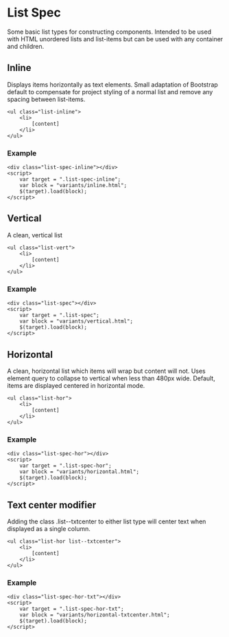 ﻿# List Spec

Some basic list types for constructing components. Intended to be used with HTML unordered lists and list-items but can be used with any container and children.

## Inline
Displays items horizontally as text elements. Small adaptation of Bootstrap default to compensate for project styling of a normal list and remove any spacing between list-items.

```code
<ul class="list-inline">
	<li>
		[content]
	</li>
</ul>
```
### Example
```example
<div class="list-spec-inline"></div>
<script>
	var target = ".list-spec-inline";
	var block = "variants/inline.html";
	$(target).load(block);
</script>
```

## Vertical
A clean, vertical list

```code
<ul class="list-vert">
	<li>
		[content]
	</li>
</ul>
```
### Example
```example
<div class="list-spec"></div>
<script>
	var target = ".list-spec";
	var block = "variants/vertical.html";
	$(target).load(block);
</script>
```

## Horizontal
A clean, horizontal list which items will wrap but content will not. Uses element query to collapse to vertical when less than 480px wide. Default, items are displayed centered in horizontal mode.

```code
<ul class="list-hor">
	<li>
		[content]
	</li>
</ul>
```
### Example
```example
<div class="list-spec-hor"></div>
<script>
	var target = ".list-spec-hor";
	var block = "variants/horizontal.html";
	$(target).load(block);
</script>
```

## Text center modifier
Adding the class .list--txtcenter to either list type will center text when displayed as a single column.

```code
<ul class="list-hor list--txtcenter">
	<li>
		[content]
	</li>
</ul>
```
### Example
```example
<div class="list-spec-hor-txt"></div>
<script>
	var target = ".list-spec-hor-txt";
	var block = "variants/horizontal-txtcenter.html";
	$(target).load(block);
</script>
```
